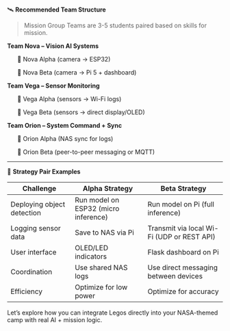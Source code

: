 
🛰️ **Recommended Team Structure**

> Mission Group	Teams  are  3-5 students paired based on skills for mission.

**Team Nova – Vision AI Systems**
<ul/>  🔹 Nova Alpha (camera → ESP32)</ul>
<ul/>  🔹 Nova Beta (camera → Pi 5 + dashboard)</ul>

**Team Vega – Sensor Monitoring**	
<ul/>  🔹 Vega Alpha (sensors → Wi-Fi logs)</ul>
<ul/>  🔹 Vega Beta (sensors → direct display/OLED)</ul>

**Team Orion – System Command + Sync**
<ul/>  🔹 Orion Alpha (NAS sync for logs)</ul>
<ul/>  🔹 Orion Beta (peer-to-peer messaging or MQTT)</ul>


---

🧪 **Strategy Pair Examples**


|Challenge	|Alpha Strategy	|Beta Strategy|
|-----------|--------------|--------------|
|Deploying object detection	|Run model on ESP32 (micro inference)	|Run model on Pi (full inference)|
|Logging sensor data	|Save to NAS via Pi	|Transmit via local Wi-Fi (UDP or REST API)|
|User interface	|OLED/LED indicators	|Flask dashboard on Pi|
|Coordination	|Use shared NAS logs	|Use direct messaging between devices|
|Efficiency	|Optimize for low power	|Optimize for accuracy|



Let’s explore how you can integrate Legos directly into your NASA-themed camp with real AI + mission logic.


